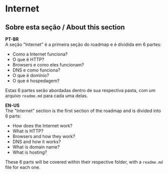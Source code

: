 # Internet
## Sobre esta seção / About this section

**PT-BR**  
A seção "Internet" é a primeira seção do roadmap e é dividida em 6 partes:
- Como a Internet funciona?
- O que é HTTP?
- Browsers e como eles funcionam?
- DNS e como funciona?
- O que é domínio?
- O que é hospedagem?

Estas 6 partes serão abordadas dentro de sua respectiva pasta, com um arquivo `readme.md` para cada uma delas.

**EN-US**  
The "Internet" section is the first section of the roadmap and is divided into 6 parts:
- How does the Internet work?
- What is HTTP?
- Browsers and how they work?
- DNS and how it works?
- What is domain name?
- What is hosting?

These 6 parts will be covered within their respective folder, with a `readme.md` file for each one.